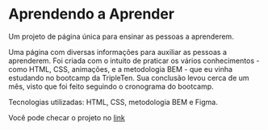 # Aprendendo a Aprender

Um projeto de página única para ensinar as pessoas a aprenderem.

Uma página com diversas informações para auxiliar as pessoas a aprenderem. Foi criada com o intuito de praticar os vários conhecimentos - como HTML, CSS, animações, e a metodologia BEM - que eu vinha estudando no bootcamp da TripleTen. Sua conclusão levou cerca de um mês, visto que foi feito seguindo o cronograma do bootcamp.

Tecnologias utilizadas: HTML, CSS, metodologia BEM e Figma.

Você pode checar o projeto no [link](https://anynoise00.github.io/web_project_1_ptbr/)

